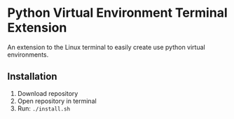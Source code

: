 # Python Virtual Environment Terminal Extension

An extension to the Linux terminal to easily create use python virtual environments.

## Installation

1. Download repository
2. Open repository in terminal
3. Run: `./install.sh`